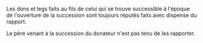   
 Les dons et legs faits au fils de celui qui se trouve successible à l'époque de l'ouverture de la succession sont toujours réputés faits avec dispense du rapport.  

  
 Le père venant à la succession du donateur n'est pas tenu de les rapporter.  
